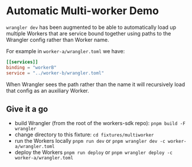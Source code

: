 # Automatic Multi-worker Demo

`wrangler dev` has been augmented to be able to automatically load up multiple Workers
that are service bound together using paths to the Wrangler config rather than Worker name.

For example in `worker-a/wrangler.toml` we have:

```toml
[[services]]
binding = "workerB"
service = "../worker-b/wrangler.toml"
```

When Wrangler sees the path rather than the name it will recursively load that config as an auxiliary Worker.

## Give it a go

- build Wrangler (from the root of the workers-sdk repo): `pnpm build -F wrangler`
- change directory to this fixture: `cd fixtures/multiworker`
- run the Workers locally `pnpm run dev` or `pnpm wrangler dev -c worker-a/wrangler.toml`
- deploy the Workers `pnpm run deploy` or `pnpm wrangler deploy -c worker-a/wrangler.toml`
